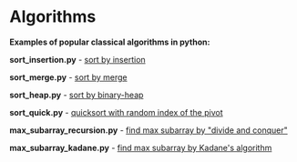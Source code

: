 # Algorithms
**Examples of popular classical algorithms in python:**

**sort_insertion.py** - [sort by insertion](https://en.wikipedia.org/wiki/Insertion_sort)

**sort_merge.py** - [sort by merge](https://en.wikipedia.org/wiki/Merge_sort)

**sort_heap.py** - [sort by binary-heap](https://en.wikipedia.org/wiki/Heapsort)

**sort_quick.py** - [quicksort with random index of the pivot](https://en.wikipedia.org/wiki/Quicksort)

**max_subarray_recursion.py** - [find max subarray by "divide and conquer"](https://www.codesdope.com/blog/article/maximum-subarray-sum-using-divide-and-conquer)

**max_subarray_kadane.py** - [find max subarray by Kadane's algorithm](https://en.wikipedia.org/wiki/Maximum_subarray_problem#Kadane's_algorithm)
